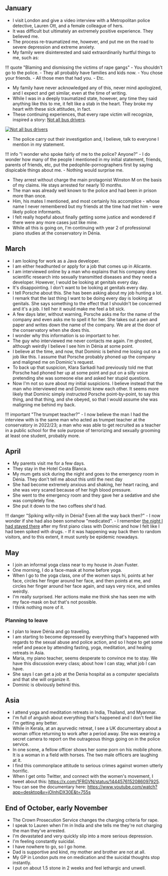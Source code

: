 ## January

- I visit London and give a video interview with a Metropolitan police detective, Lauren Ott, and a female colleague of hers.
- It was difficult but ultimately an extremely positive experience. They believed me.
- The process re-traumatized me, however, and put me on the road to severe depression and extreme anxiety.
- My family were disinterested and said extraordinarily hurtful things to me, such as:

!!! quote "Blaming and dismissing the victims of rape gangs"
    - You shouldn't go to the police. 
    - They all probably have families and kids now.
    - You chose your friends. 
    - All those men that had you.
    - Etc.
    
- My family have never acknowledged any of this, never mind apologized, and I expect and get similar, even at the time of writing. 
- While I was in a deeply traumatized state, however, any time they said anything like this to me, it felt like a stab in the heart. They broke my heart with these sick attitudes, in fact. 
- These continuing experiences, that every rape victim will recognize, inspired a story: [Not all bus drivers](https://medium.com/@forgivenet/not-all-bus-drivers-5caf8f5fa083).

[![Not all bus drivers](https://miro.medium.com/v2/resize:fit:1100/format:webp/0*VWSen-0kx7mIPuWg)](https://medium.com/@forgivenet/not-all-bus-drivers-5caf8f5fa083)

- The police carry out their investigation and, I believe, talk to everyone I mention in my statement.

!!! info "I wonder who spoke fairly of me to the police? Anyone?"
    - I do wonder how many of the people I mentioned in my initial statement, friends, parents of friends, etc, put the pedophile-pornographers first by saying dispicable things about me.
    - Nothing would surprise me.

- They arrest without charge the main protagonist Winston M on the basis of my claims. He stays arrested for nearly 10 months.
- The man was already well known to the police and had been in prison more than once.
- Him, his mates I mentioned, and most certainly his accomplice - whose name I never remembered but my friends at the time had met him - were likely police informants.
- I felt really hopeful about finally getting some justice and wondered if there were any more cases just like mine.
- While all this is going on, I'm continuing with year 2 of professional piano studies at the conservatory in Dénia.

## March

- I am looking for work as a Java developer.
- I am either headhunted or apply for a job that comes up in Alicante.
- I am interviewed online by a man who explains that his company does scientific research into sexually transmitted diseases and they need a developer. However, I would be looking at genitals every day. 
- It's disappointing. I don't want to be looking at genitals every day.
- I tell Porsche about this. She has been asking about my job hunting a lot. I remark that the last thing I want to be doing every day is looking at genitals. She says something to the effect that I shouldn't be concerned and it's a job. I tell her it would make me feel a bit sick.
- A few days later, without warning, Porsche asks me for the name of the company and even asks me to spell it for her. She takes out a pen and paper and writes down the name of the company. We are at the door of the conservatory when she does this.
- I wonder why this information is so important to her.
- The guy who interviewed me never contacts me again. I'm ghosted, although weirdly I believe I see him in Dénia at some point.
- I believe at the time, and now, that Dominic is behind me losing out on a job like this. I assume that Porsche probably phoned up the company and maligned me on Dominic's request.
- To back up that suspicion, Klara Sarkadi had previously told me that Porsche had phoned her up at some point and put on a silly voice pretending she was someone else and asked her stupid questions.
- Now I'm not so sure about my initial suspicions. I believe instead that the man who interviewed me and Dominic knew each other. It seems more likely that Dominic simply instructed Porsche point-by-point, to say this thing, and that thing, and she obeyed, so that I would assume she was maligning me behind my back.

!!! important "The trumpet teacher?"
    - I now believe the man I had the interview with is the same man who acted as trumpet teacher at the conservatory in 2022/23; a man who was able to get recruited as a teacher in a public school for the sole purpose of terrorizing and sexually grooming at least one student, probably more.

## April

- My parents visit me for a few days.
- They stay in the Hotel Costa Blanca.
- My mum gets sick during the night and goes to the emergency room in Dénia. They don't tell me about this until the next day
- She had become extremely anxious and shaking, her heart racing, and she was very scared because of her high blood pressure.
- She went to the emergency room and they gave her a sedative and she was completely fine.
- She put it down to the two coffees she'd had.

!!! danger "Spiking willy-nilly in Dénia? Even all the way back then?"
    - I now wonder if she had also been somehow "medicated".
    - I remember [the night I had stayed there](2014.md#first-piano-class-at-the-end-end-of-september) after my first piano class with Dominic and how I felt like I had been spiked with drugs.
    - If it was happening way back then to random visitors, and to this extent, it must surely be epidemic nowadays.

## May

- I join an informal yoga class near to my house in Joan Fuster.
- One morning, I do a face-mask at home before yoga.
- When I go to the yoga class, one of the women says hi, points at her face, circles her finger around her face, and then points at me, and circles her finger around her face again, and says very nice, and smiles weirdly.
- I'm really surprised. Her actions make me think she has seen me with my face-mask on but that's not possible.
- I think nothing more of it.

### Planning to leave

- I plan to leave Dénia and go traveling.
- I am starting to become depressed by everything that's happened with regards to the sexual abuse and police action, and so I hope to get some relief and peace by attending fasting, yoga, meditation, and healing retreats in Asia.
- Maria, my piano teacher, seems desperate to convince me to stay. We have this discussion every class; about how I can stay, what job I can have.
- She says I can get a job at the Denia hospital as a computer specialists and that she will organize it. 
- Dominic is obviously behind this.

## Asia

- I attend yoga and meditation retreats in India, Thailand, and Myanmar.
- I'm full of anguish about everything that's happened and I don't feel like I'm getting any better.
- While in Kerala, at an ayurvedic retreat, I see a UK documentary about a woman office returning to work after a period away. She was wearing a secret camera to report on the outrageous things going on in the police service.
- In one scene, a fellow officer shows her some porn on his mobile phone. It is a woman in a field with horses. The two male officers are laughing at it.
- I find this commonplace attitude to serious crimes against women utterly horrific.
- When I get onto Twitter, and connect with the women's movement, I tweet about this: https://x.com/1FRGVN/status/1444576152086097925.
- You can see the documentary here: https://www.youtube.com/watch?app=desktop&v=jOlnhjDX30E&t=755s

## End of October, early November 

- The Crown Prosecution Service changes the charging criteria for rape.
- I speak to Lauren when I'm in India and she tells me they're not charging the man they've arrested.
- I'm devastated and very quickly slip into a more serious depression.
- I'm feeling constantly suicidal.
- I have nowhere to go, so I go home.
- Dad is supportive and kind, my mother and brother are not at all.
- My GP in London puts me on medication and the suicidal thoughts stop instantly.
- I put on about 1.5 stone in 2 weeks and feel lethargic and unwell.
